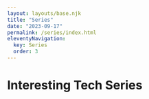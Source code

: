 ```yaml
---
layout: layouts/base.njk
title: "Series"
date: "2023-09-17"
permalink: /series/index.html
eleventyNavigation:
  key: Series
  order: 3
---
```


# Interesting Tech Series
